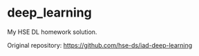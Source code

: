 # deep_learning
My HSE DL homework solution. 

Original repository: https://github.com/hse-ds/iad-deep-learning
